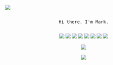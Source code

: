 ![](https://markpersonal.oss-us-east-1.aliyuncs.com/pic/NoCodeRightNow.png)


<p align="center">
  <br>
  <samp>Hi there. I'm Mark.<br>
  <br>
</p>
 
 
<div align=center>
  <img src="https://img.shields.io/badge/-Python-black?style=flat&logo=python&logoColor=white&link=https://github.com/hritik5102"/>
  <img src="https://img.shields.io/badge/Java-black?style=flat&logo=java&logoColor=white&link=https://github.com/hritik5102"/>
  <img src="https://img.shields.io/badge/JavaScript-black?style=flat&logo=javascript&logoColor=white&link=https://github.com/hritik5102"/>
  <img src="https://img.shields.io/badge/HTML5-black?style=flat&logo=html5&logoColor=white&link=https://github.com/hritik5102"/>
  <img src="https://img.shields.io/badge/CSS3-black?style=flat&logo=css3&logoColor=white&link=https://github.com/hritik5102"/>
  <img src="https://img.shields.io/badge/MYsql-black?style=flat&logo=java&logoColor=white&link=https://github.com/hritik5102"/>
  <img src="https://img.shields.io/badge/SpringBoot-black?style=flat&logo=spring&logoColor=white&link=https://github.com/hritik5102"/>
  <img src="https://img.shields.io/badge/MySQL-black?style=flat&logo=mysql&logoColor=white&link=https://github.com/hritik5102"/>
</div>

<div align=center>
  <br>
  <img src="https://github-readme-stats.vercel.app/api?username=MarkRushB&theme=dark&title_color=FFD700"/>
  <br>
</div>

<div align=center>
  <br>
  <img src="https://github-readme-stats.vercel.app/api/top-langs/?username=MarkRushB&layout=compact"/>
  <br>
</div>

